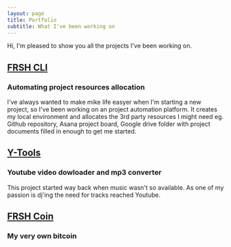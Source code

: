 ```yaml
---
layout: page
title: Portfolio
subtitle: What I've been working on
---
```


Hi,
I'm pleased to show you all the projects I've been working on.


## [FRSH CLI]()

### Automating project resources allocation 

I've always wanted to make mike life easyer when I'm starting a new project, so I've been working on an project automation platform. It creates my local environment and allocates the 3rd party resources I might need eg. Github repository, Asana project board, Google drive folder with project documents filled in enough to get me started.

## [Y-Tools]()

### Youtube video dowloader and mp3 converter

This project started way back when music wasn't so available. As one of my passion is dj'ing the need for tracks reached Youtube.


## [FRSH Coin]()

### My very own bitcoin

